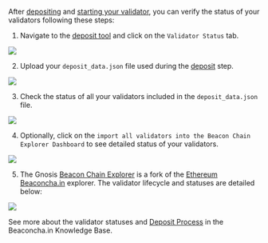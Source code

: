 
After [depositing](../validator/deposit.md) and [starting your validator](../validator/), you can verify the status of your validators following these steps:

1. Navigate to the [deposit tool](https://deposit.gnosischain.com) and click on the `Validator Status` tab.

![](/img/node/verify/verify-1.jpg)

2. Upload your `deposit_data.json` file used during the [deposit](../validator/deposit.md) step.

![](/img/node/verify/verify-2.jpg)

3. Check the status of all your validators included in the `deposit_data.json` file.

![](/img/node/verify/verify-3.jpg)

4. Optionally, click on the `import all validators into the Beacon Chain Explorer Dashboard` to see detailed status of your validators.

![](/img/node/verify/verify-4.jpg)

5. The Gnosis [Beacon Chain Explorer](https://beacon.gnosischain.com/) is a fork of the [Ethereum Beaconcha.in](https://beaconcha.in/) explorer. The validator lifecycle and statuses are detailed below:

![](/img/node/verify/verify-status.png)

See more about the validator statuses and [Deposit Process](https://kb.beaconcha.in/ethereum-2.0-depositing) in the Beaconcha.in Knowledge Base.